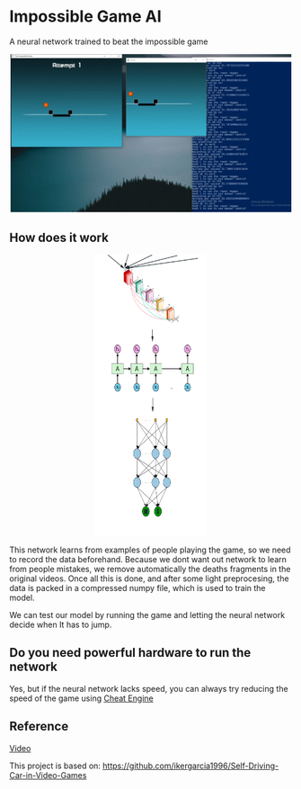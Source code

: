 # Impossible Game AI
A neural network trained to beat the impossible game
<p align="center">
  <img src="./images/impossible_game.png" width="500">
</p>

## How does it work
<p align="center">
  <img src="./images/NN.png" width="200" height="500">
</p>
This network learns from examples of people playing the game, so we need to record the data beforehand. Because we dont want out network to learn from people mistakes, we remove automatically the deaths fragments in the original videos. Once all this is done, and after some light preprocesing, the data is packed in a compressed numpy file, which is used to train the model.

We can test our model by running the game and letting the neural network decide when It has to jump. 

## Do you need powerful hardware to run the network
Yes, but if the neural network lacks speed, you can always try reducing the speed of the game using [Cheat Engine](https://www.cheatengine.org)

## Reference
[Video](https://youtu.be/u9vJA7DSV2c)

This project is based on: 
https://github.com/ikergarcia1996/Self-Driving-Car-in-Video-Games
